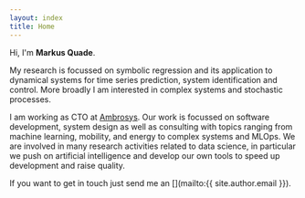 ```yaml
---
layout: index
title: Home
---
```


Hi, I'm **Markus Quade**.

My research is focussed on symbolic regression and its application to dynamical systems for time series prediction, system identification and control. More broadly I am interested in complex systems and stochastic processes. 

I am working as CTO at [Ambrosys](www.ambrosys.de). Our work is focussed on software development, system design as well as consulting with topics ranging from machine learning, mobility, and energy to complex systems and MLOps. We are involved in many research activities related to data science, in particular we push on artificial intelligence and develop our own tools to speed up development and raise quality.

If you want to get in touch just send me an [<i class="far fa-envelope" aria-hidden="true"></i>](mailto:{{ site.author.email }}).
